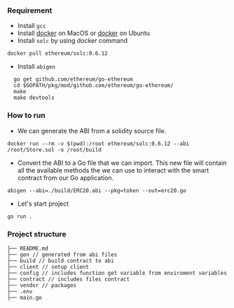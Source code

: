 ### Requirement
* Install `gcc`
* Install [docker][1] on MacOS or [docker][2] on Ubuntu
* Install `solc` by using docker command 
```
docker pull ethereum/solc:0.6.12
```
* Install `abigen`
```
  go get github.com/ethereum/go-ethereum
  cd $GOPATH/pkg/mod/github.com/ethereum/go-ethereum/
  make
  make devtools
  ```

### How to run
* We can generate the ABI from a solidity source file.
```azure
docker run --rm -v $(pwd):/root ethereum/solc:0.6.12 --abi /root/Store.sol -o /root/build
```
* Convert the ABI to a Go file that we can import. This new file will contain all the available methods the we can use to interact with the smart contract from our Go application.
```
abigen --abi=./build/ERC20.abi --pkg=token --out=erc20.go
```
* Let's start project
```
go run .
```
### Project structure
```
├── README.md
├── gen // generated from abi files
├── build // build contract to abi
├── client // setup client
├── config // includes function get variable from enviroment variables
├── contract // includes files contract
├── vendor // packages
├── .env
├── main.go
```

[1]: https://docs.docker.com/docker-for-mac/install/
[2]: https://docs.docker.com/engine/install/ubuntu/
[3]: https://linuxize.com/post/how-to-install-gcc-compiler-on-ubuntu-18-04/




